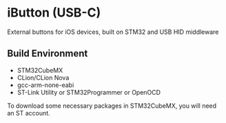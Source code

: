 # iButton (USB-C)
External buttons for iOS devices, built on STM32 and USB HID middleware



## Build Environment

- STM32CubeMX
- CLion/CLion Nova
- gcc-arm-none-eabi
- ST-Link Utility or STM32Programmer or OpenOCD

To download some necessary packages in STM32CubeMX, you will need an ST account.
